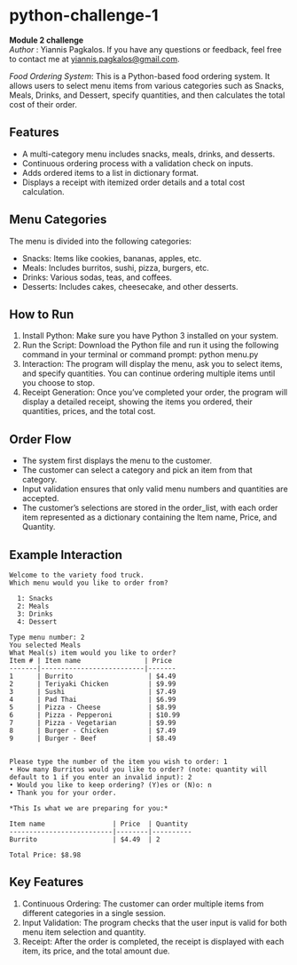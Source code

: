 # python-challenge-1  

  **Module 2 challenge**  
  *Author* : Yiannis Pagkalos. If you have any questions or feedback, feel free to contact me at yiannis.pagkalos@gmail.com.  
  
  *Food Ordering System*: This is a Python-based food ordering system. It allows users to select menu items from various categories such as Snacks, Meals, Drinks, and Dessert, specify quantities, and then calculates the total cost of their order.

## Features  

- A multi-category menu includes snacks, meals, drinks, and desserts.
- Continuous ordering process with a validation check on inputs.
- Adds ordered items to a list in dictionary format.
- Displays a receipt with itemized order details and a total cost calculation.  

## Menu Categories  

The menu is divided into the following categories:  

- Snacks: Items like cookies, bananas, apples, etc.
- Meals: Includes burritos, sushi, pizza, burgers, etc.
- Drinks: Various sodas, teas, and coffees.
- Desserts: Includes cakes, cheesecake, and other desserts.  


## How to Run  

1. Install Python: Make sure you have Python 3 installed on your system.  
2. Run the Script: Download the Python file and run it using the following command in your terminal or command prompt:
python menu.py  
3. Interaction: The program will display the menu, ask you to select items, and specify quantities. You can continue ordering multiple items until you choose to stop.  
4. Receipt Generation: Once you’ve completed your order, the program will display a detailed receipt, showing the items you ordered, their quantities, prices, and the total cost.  


## Order Flow  

- The system first displays the menu to the customer.
- The customer can select a category and pick an item from that category.
- Input validation ensures that only valid menu numbers and quantities are accepted.
- The customer’s selections are stored in the order_list, with each order item represented as a dictionary containing the Item name, Price, and Quantity.


## Example Interaction  

	Welcome to the variety food truck.
	Which menu would you like to order from? 
 
	  1: Snacks
	  2: Meals
	  3: Drinks
	  4: Dessert
 
	Type menu number: 2
	You selected Meals
	What Meal(s) item would you like to order?
	Item # | Item name                | Price
	-------|--------------------------|-------
	1      | Burrito                   | $4.49
	2      | Teriyaki Chicken          | $9.99
	3      | Sushi                     | $7.49
	4      | Pad Thai                  | $6.99
	5      | Pizza - Cheese            | $8.99
	6      | Pizza - Pepperoni         | $10.99
	7      | Pizza - Vegetarian        | $9.99
	8      | Burger - Chicken          | $7.49
	9      | Burger - Beef             | $8.49

 
	Please type the number of the item you wish to order: 1
	• How many Burritos would you like to order? (note: quantity will default to 1 if you enter an invalid input): 2
	• Would you like to keep ordering? (Y)es or (N)o: n
	• Thank you for your order.

	*This Is what we are preparing for you:*
	
	Item name                 | Price  | Quantity
	--------------------------|--------|----------
	Burrito                   | $4.49  | 2

	Total Price: $8.98


## Key Features  

1. Continuous Ordering: The customer can order multiple items from different categories in a single session.  
2. Input Validation: The program checks that the user input is valid for both menu item selection and quantity.  
3. Receipt: After the order is completed, the receipt is displayed with each item, its price, and the total amount due.  


